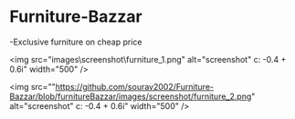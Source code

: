 # Furniture-Bazzar

-Exclusive furniture on cheap price 

<img src="images\screenshot\furniture_1.png" alt="screenshot" c: -0.4 + 0.6i" width="500" />
                                                                                          
<img src=""https://github.com/sourav2002/Furniture-Bazzar/blob/furnitureBazzar/images/screenshot/furniture_2.png" alt="screenshot" c: -0.4 + 0.6i" width="500" />
